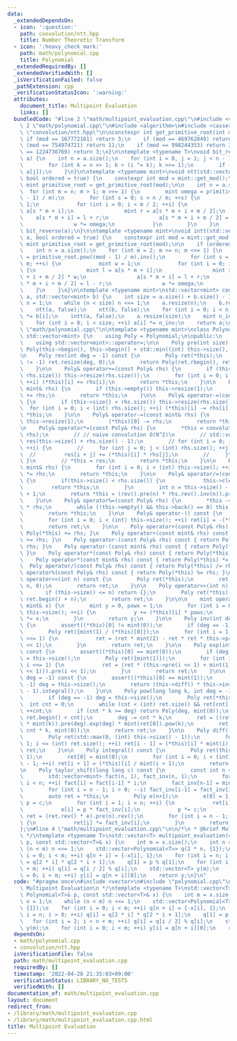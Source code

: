 ```yaml
---
data:
  _extendedDependsOn:
  - icon: ':question:'
    path: convolution/ntt.hpp
    title: Number Theoretic Transform
  - icon: ':heavy_check_mark:'
    path: math/polynomial.cpp
    title: Polynomial
  _extendedRequiredBy: []
  _extendedVerifiedWith: []
  _isVerificationFailed: false
  _pathExtension: cpp
  _verificationStatusIcon: ':warning:'
  attributes:
    document_title: Multipoint Evaluation
    links: []
  bundledCode: "#line 2 \"math/multipoint_evaluation.cpp\"\n#include <vector>\n#line\
    \ 2 \"math/polynomial.cpp\"\n#include <algorithm>\n#include <cassert>\n#line 3\
    \ \"convolution/ntt.hpp\"\n\nconstexpr int get_primitive_root(int mod) {\n   \
    \ if (mod == 167772161) return 3;\n    if (mod == 469762049) return 3;\n    if\
    \ (mod == 754974721) return 11;\n    if (mod == 998244353) return 3;\n    if (mod\
    \ == 1224736769) return 3;\n}\n\ntemplate <typename T>\nvoid bit_reverse(std::vector<T>&\
    \ a) {\n    int n = a.size();\n    for (int i = 0, j = 1; j < n - 1; ++j) {\n\
    \        for (int k = n >> 1; k > (i ^= k); k >>= 1);\n        if (i < j) std::swap(a[i],\
    \ a[j]);\n    }\n}\n\ntemplate <typename mint>\nvoid ntt(std::vector<mint>& a,\
    \ bool ordered = true) {\n    constexpr int mod = mint::get_mod();\n    constexpr\
    \ mint primitive_root = get_primitive_root(mod);\n\n    int n = a.size();\n  \
    \  for (int m = n; m > 1; m >>= 1) {\n        mint omega = primitive_root.pow((mod\
    \ - 1) / m);\n        for (int s = 0; s < n / m; ++s) {\n            mint w =\
    \ 1;\n            for (int i = 0; i < m / 2; ++i) {\n                mint l =\
    \ a[s * m + i];\n                mint r = a[s * m + i + m / 2];\n            \
    \    a[s * m + i] = l + r;\n                a[s * m + i + m / 2] = (l - r) * w;\n\
    \                w *= omega;\n            }\n        }\n    }\n    if (ordered)\
    \ bit_reverse(a);\n}\n\ntemplate <typename mint>\nvoid intt(std::vector<mint>&\
    \ a, bool ordered = true) {\n    constexpr int mod = mint::get_mod();\n    constexpr\
    \ mint primitive_root = get_primitive_root(mod);\n\n    if (ordered) bit_reverse(a);\n\
    \    int n = a.size();\n    for (int m = 2; m <= n; m <<= 1) {\n        mint omega\
    \ = primitive_root.pow((mod - 1) / m).inv();\n        for (int s = 0; s < n /\
    \ m; ++s) {\n            mint w = 1;\n            for (int i = 0; i < m / 2; ++i)\
    \ {\n                mint l = a[s * m + i];\n                mint r = a[s * m\
    \ + i + m / 2] * w;\n                a[s * m + i] = l + r;\n                a[s\
    \ * m + i + m / 2] = l - r;\n                w *= omega;\n            }\n    \
    \    }\n    }\n}\n\ntemplate <typename mint>\nstd::vector<mint> convolution(std::vector<mint>\
    \ a, std::vector<mint> b) {\n    int size = a.size() + b.size() - 1;\n    int\
    \ n = 1;\n    while (n < size) n <<= 1;\n    a.resize(n);\n    b.resize(n);\n\
    \    ntt(a, false);\n    ntt(b, false);\n    for (int i = 0; i < n; ++i) a[i]\
    \ *= b[i];\n    intt(a, false);\n    a.resize(size);\n    mint n_inv = mint(n).inv();\n\
    \    for (int i = 0; i < size; ++i) a[i] *= n_inv;\n    return a;\n}\n#line 6\
    \ \"math/polynomial.cpp\"\n\ntemplate <typename mint>\nclass Polynomial : public\
    \ std::vector<mint> {\n    using Poly = Polynomial;\n\npublic:\n    using std::vector<mint>::vector;\n\
    \    using std::vector<mint>::operator=;\n\n    Poly pre(int size) const { return\
    \ Poly(this->begin(), this->begin() + std::min((int) this->size(), size)); }\n\
    \n    Poly rev(int deg = -1) const {\n        Poly ret(*this);\n        if (deg\
    \ != -1) ret.resize(deg, 0);\n        return Poly(ret.rbegin(), ret.rend());\n\
    \    }\n\n    Poly& operator+=(const Poly& rhs) {\n        if (this->size() <\
    \ rhs.size()) this->resize(rhs.size());\n        for (int i = 0; i < (int) rhs.size();\
    \ ++i) (*this)[i] += rhs[i];\n        return *this;\n    }\n\n    Poly& operator+=(const\
    \ mint& rhs) {\n        if (this->empty()) this->resize(1);\n        (*this)[0]\
    \ += rhs;\n        return *this;\n    }\n\n    Poly& operator-=(const Poly& rhs)\
    \ {\n        if (this->size() < rhs.size()) this->resize(rhs.size());\n      \
    \  for (int i = 0; i < (int) rhs.size(); ++i) (*this)[i] -= rhs[i];\n        return\
    \ *this;\n    }\n\n    Poly& operator-=(const mint& rhs) {\n        if (this->empty())\
    \ this->resize(1);\n        (*this)[0] -= rhs;\n        return *this;\n    }\n\
    \n    Poly& operator*=(const Poly& rhs) {\n        *this = convolution(*this,\
    \ rhs);\n        // // naive convolution O(N^2)\n        // std::vector<mint>\
    \ res(this->size() + rhs.size() - 1);\n        // for (int i = 0; i < (int) this->size();\
    \ ++i) {\n        //     for (int j = 0; j < (int) rhs.size(); ++j) {\n      \
    \  //         res[i + j] += (*this)[i] * rhs[j];\n        //     }\n        //\
    \ }\n        // *this = res;\n        return *this;\n    }\n\n    Poly& operator*=(const\
    \ mint& rhs) {\n        for (int i = 0; i < (int) this->size(); ++i) (*this)[i]\
    \ *= rhs;\n        return *this;\n    }\n\n    Poly& operator/=(const Poly& rhs)\
    \ {\n        if(this->size() < rhs.size()) {\n            this->clear();\n   \
    \         return *this;\n        }\n        int n = this->size() - rhs.size()\
    \ + 1;\n        return *this = (rev().pre(n) * rhs.rev().inv(n)).pre(n).rev(n);\n\
    \    }\n\n    Poly& operator%=(const Poly& rhs) {\n        *this -= *this / rhs\
    \ * rhs;\n        while (!this->empty() && this->back() == 0) this->pop_back();\n\
    \        return *this;\n    }\n\n    Poly& operator-() const {\n        Poly ret(this->size());\n\
    \        for (int i = 0; i < (int) this->size(); ++i) ret[i] = -(*this)[i];\n\
    \        return ret;\n    }\n\n    Poly operator+(const Poly& rhs) const { return\
    \ Poly(*this) += rhs; }\n    Poly operator+(const mint& rhs) const { return Poly(*this)\
    \ += rhs; }\n    Poly operator-(const Poly& rhs) const { return Poly(*this) -=\
    \ rhs; }\n    Poly operator-(const mint& rhs) const { return Poly(*this) -= rhs;\
    \ }\n    Poly operator*(const Poly& rhs) const { return Poly(*this) *= rhs; }\n\
    \    Poly operator*(const mint& rhs) const { return Poly(*this) *= rhs; }\n  \
    \  Poly operator/(const Poly& rhs) const { return Poly(*this) /= rhs; }\n    Poly\
    \ operator%(const Poly& rhs) const { return Poly(*this) %= rhs; }\n\n    Poly\
    \ operator<<(int n) const {\n        Poly ret(*this);\n        ret.insert(ret.begin(),\
    \ n, 0);\n        return ret;\n    }\n\n    Poly operator>>(int n) const {\n \
    \       if (this->size() <= n) return {};\n        Poly ret(*this);\n        ret.erase(ret.begin(),\
    \ ret.begin() + n);\n        return ret;\n    }\n\n\n    mint operator()(const\
    \ mint& x) {\n        mint y = 0, powx = 1;\n        for (int i = 0; i < (int)\
    \ this->size(); ++i) {\n            y += (*this)[i] * powx;\n            powx\
    \ *= x;\n        }\n        return y;\n    }\n\n    Poly inv(int deg = -1) const\
    \ {\n        assert((*this)[0] != mint(0));\n        if (deg == -1) deg = this->size();\n\
    \        Poly ret({mint(1) / (*this)[0]});\n        for (int i = 1; i < deg; i\
    \ <<= 1) {\n            ret = (ret * mint(2) - ret * ret * this->pre(i << 1)).pre(i\
    \ << 1);\n        }\n        return ret;\n    }\n\n    Poly exp(int deg = -1)\
    \ const {\n        assert((*this)[0] == mint(0));\n        if (deg == -1) deg\
    \ = this->size();\n        Poly ret({mint(1)});\n        for (int i = 1; i < deg;\
    \ i <<= 1) {\n            ret = (ret * (this->pre(i << 1) + mint(1) - ret.log(i\
    \ << 1))).pre(i << 1);\n        }\n        return ret;\n    }\n\n    Poly log(int\
    \ deg = -1) const {\n        assert((*this)[0] == mint(1));\n        if (deg ==\
    \ -1) deg = this->size();\n        return (this->diff() * this->inv(deg)).pre(deg\
    \ - 1).integral();\n    }\n\n    Poly pow(long long k, int deg = -1) const {\n\
    \        if (deg == -1) deg = this->size();\n        Poly ret(*this);\n      \
    \  int cnt = 0;\n        while (cnt < (int) ret.size() && ret[cnt] == mint(0))\
    \ ++cnt;\n        if (cnt * k >= deg) return Poly(deg, mint(0));\n        ret.erase(ret.begin(),\
    \ ret.begin() + cnt);\n        deg -= cnt * k;\n        ret = ((ret * mint(ret[0]).inv()).log(deg)\
    \ * mint(k)).pre(deg).exp(deg) * mint(ret[0]).pow(k);\n        ret.insert(ret.begin(),\
    \ cnt * k, mint(0));\n        return ret;\n    }\n\n    Poly diff() const {\n\
    \        Poly ret(std::max(0, (int) this->size() - 1));\n        for (int i =\
    \ 1; i <= (int) ret.size(); ++i) ret[i - 1] = (*this)[i] * mint(i);\n        return\
    \ ret;\n    }\n\n    Poly integral() const {\n        Poly ret(this->size() +\
    \ 1);\n        ret[0] = mint(0);\n        for (int i = 0; i < (int) ret.size()\
    \ - 1; ++i) ret[i + 1] = (*this)[i] / mint(i + 1);\n        return ret;\n    }\n\
    \n    Poly taylor_shift(long long c) const {\n        const int n = this->size();\n\
    \        std::vector<mint> fact(n, 1), fact_inv(n, 1);\n        for (int i = 1;\
    \ i < n; ++i) fact[i] = fact[i-1] * i;\n        fact_inv[n-1] = mint(1) / fact[n-1];\n\
    \        for (int i = n - 1; i > 0; --i) fact_inv[i-1] = fact_inv[i] * i;\n\n\
    \        auto ret = *this;\n        Poly e(n+1);\n        e[0] = 1;\n        mint\
    \ p = c;\n        for (int i = 1; i < n; ++i) {\n            ret[i] *= fact[i];\n\
    \            e[i] = p * fact_inv[i];\n            p *= c;\n        }\n       \
    \ ret = (ret.rev() * e).pre(n).rev();\n        for (int i = n - 1; i >= 0; --i)\
    \ {\n            ret[i] *= fact_inv[i];\n        }\n        return ret;\n    }\n\
    };\n#line 4 \"math/multipoint_evaluation.cpp\"\n\n/*\n * @brief Multipoint Evaluation\n\
    \ */\ntemplate <typename T>\nstd::vector<T> multipoint_evaluation(const Polynomial<T>&\
    \ p, const std::vector<T>& x) {\n    int m = x.size();\n    int n = 1;\n    while\
    \ (n < m) n <<= 1;\n    std::vector<Polynomial<T>> q(2 * n, {1});\n    for (int\
    \ i = 0; i < m; ++i) q[n + i] = {-x[i], 1};\n    for (int i = n; i > 0; ++i) q[i]\
    \ = q[2 * i] * q[2 * i + 1];\n    q[1] = p % q[1];\n    for (int i = 2; i < n\
    \ + m; ++i) q[i] = q[i / 2] % q[i];\n    std::vector<T> y(m);\n    for (int i\
    \ = 0; i < m; ++i) y[i] = q[n + i][0];\n    return y;\n}\n"
  code: "#pragma once\n#include <vector>\n#include \"polynomial.cpp\"\n\n/*\n * @brief\
    \ Multipoint Evaluation\n */\ntemplate <typename T>\nstd::vector<T> multipoint_evaluation(const\
    \ Polynomial<T>& p, const std::vector<T>& x) {\n    int m = x.size();\n    int\
    \ n = 1;\n    while (n < m) n <<= 1;\n    std::vector<Polynomial<T>> q(2 * n,\
    \ {1});\n    for (int i = 0; i < m; ++i) q[n + i] = {-x[i], 1};\n    for (int\
    \ i = n; i > 0; ++i) q[i] = q[2 * i] * q[2 * i + 1];\n    q[1] = p % q[1];\n \
    \   for (int i = 2; i < n + m; ++i) q[i] = q[i / 2] % q[i];\n    std::vector<T>\
    \ y(m);\n    for (int i = 0; i < m; ++i) y[i] = q[n + i][0];\n    return y;\n}"
  dependsOn:
  - math/polynomial.cpp
  - convolution/ntt.hpp
  isVerificationFile: false
  path: math/multipoint_evaluation.cpp
  requiredBy: []
  timestamp: '2022-04-28 21:35:03+09:00'
  verificationStatus: LIBRARY_NO_TESTS
  verifiedWith: []
documentation_of: math/multipoint_evaluation.cpp
layout: document
redirect_from:
- /library/math/multipoint_evaluation.cpp
- /library/math/multipoint_evaluation.cpp.html
title: Multipoint Evaluation
---
```

